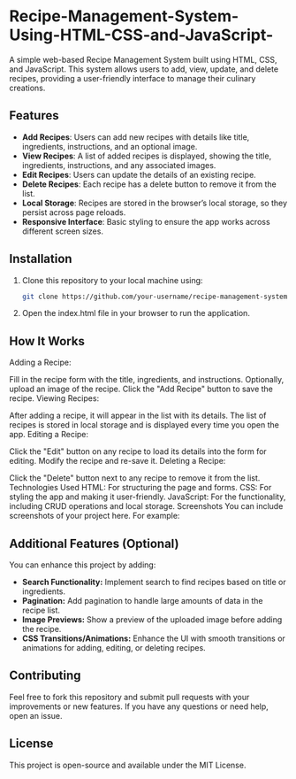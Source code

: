 # Recipe-Management-System-Using-HTML-CSS-and-JavaScript-

A simple web-based Recipe Management System built using HTML, CSS, and JavaScript. This system allows users to add, view, update, and delete recipes, providing a user-friendly interface to manage their culinary creations.

## Features

- **Add Recipes**: Users can add new recipes with details like title, ingredients, instructions, and an optional image.
- **View Recipes**: A list of added recipes is displayed, showing the title, ingredients, instructions, and any associated images.
- **Edit Recipes**: Users can update the details of an existing recipe.
- **Delete Recipes**: Each recipe has a delete button to remove it from the list.
- **Local Storage**: Recipes are stored in the browser’s local storage, so they persist across page reloads.
- **Responsive Interface**: Basic styling to ensure the app works across different screen sizes.

## Installation

1. Clone this repository to your local machine using:

   ```bash
   git clone https://github.com/your-username/recipe-management-system.git

2. Open the index.html file in your browser to run the application.

## How It Works

Adding a Recipe:

Fill in the recipe form with the title, ingredients, and instructions.
Optionally, upload an image of the recipe.
Click the "Add Recipe" button to save the recipe.
Viewing Recipes:

After adding a recipe, it will appear in the list with its details.
The list of recipes is stored in local storage and is displayed every time you open the app.
Editing a Recipe:

Click the "Edit" button on any recipe to load its details into the form for editing.
Modify the recipe and re-save it.
Deleting a Recipe:

Click the "Delete" button next to any recipe to remove it from the list.
Technologies Used
HTML: For structuring the page and forms.
CSS: For styling the app and making it user-friendly.
JavaScript: For the functionality, including CRUD operations and local storage.
Screenshots
You can include screenshots of your project here. For example:


## Additional Features (Optional)
You can enhance this project by adding:

- **Search Functionality:** Implement search to find recipes based on title or ingredients.
- **Pagination:** Add pagination to handle large amounts of data in the recipe list.
- **Image Previews:** Show a preview of the uploaded image before adding the recipe.
- **CSS Transitions/Animations:** Enhance the UI with smooth transitions or animations for adding, editing, or deleting recipes.


## Contributing
Feel free to fork this repository and submit pull requests with your improvements or new features. If you have any questions or need help, open an issue.

## License
This project is open-source and available under the MIT License.
